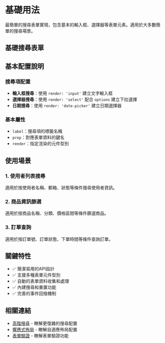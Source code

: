 # 基礎用法

最簡單的搜尋表單實現，包含基本的輸入框、選擇器等表單元素。適用於大多數簡單的搜尋場景。

## 基礎搜尋表單

<DemoPreview dir="demos/ma-search/basic-usage" />

## 基本配置說明

### 搜尋項配置
- **輸入框搜尋**：使用 `render: 'input'` 建立文字輸入框
- **選擇器搜尋**：使用 `render: 'select'` 配合 `options` 建立下拉選擇
- **日期搜尋**：使用 `render: 'date-picker'` 建立日期選擇器

### 基本屬性
- `label`：搜尋項的標籤名稱
- `prop`：對應表單資料的鍵名
- `render`：指定渲染的元件型別

## 使用場景

### 1. 使用者列表搜尋
適用於按使用者名稱、郵箱、狀態等條件搜尋使用者資訊。

### 2. 商品資訊篩選
適用於按商品名稱、分類、價格區間等條件篩選商品。

### 3. 訂單查詢
適用於按訂單號、訂單狀態、下單時間等條件查詢訂單。

## 關鍵特性

- ✅ 簡潔易用的API設計
- ✅ 支援多種表單元件型別
- ✅ 自動的表單資料收集和處理
- ✅ 內建搜尋和重置功能
- ✅ 完善的事件回撥機制

## 相關連結

- [高階搜尋](./advanced-search) - 瞭解更復雜的搜尋配置
- [響應式佈局](./responsive-layout) - 瞭解自適應佈局配置
- [表單驗證](./form-validation) - 瞭解表單驗證功能